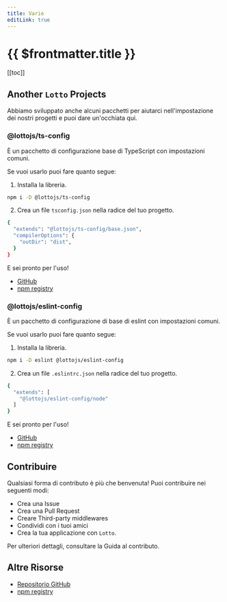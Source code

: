 ```yaml
---
title: Varie
editLink: true
---
```


# {{ $frontmatter.title }}

[[toc]]

## Another `Lotto` Projects

Abbiamo sviluppato anche alcuni pacchetti per aiutarci nell'impostazione dei nostri progetti e puoi dare un'occhiata qui.

### @lottojs/ts-config

È un pacchetto di configurazione base di TypeScript con impostazioni comuni.

Se vuoi usarlo puoi fare quanto segue:

1. Installa la libreria.

```sh
npm i -D @lottojs/ts-config
```

2. Crea un file `tsconfig.json` nella radice del tuo progetto.

```sh
{
  "extends": "@lottojs/ts-config/base.json",
  "compilerOptions": {
    "outDir": "dist",
  }
}
```

E sei pronto per l'uso!

- [GitHub](https://github.com/lottojs/eslint-config) 
- [npm registry](https://www.npmjs.com/@lottojs/eslint-config)

### @lottojs/eslint-config

È un pacchetto di configurazione di base di eslint con impostazioni comuni.

Se vuoi usarlo puoi fare quanto segue:

1. Installa la libreria.

```sh
npm i -D eslint @lottojs/eslint-config
```

2. Crea un file `.eslintrc.json` nella radice del tuo progetto.

```sh
{
  "extends": [
    "@lottojs/eslint-config/node"
  ]
}
```

E sei pronto per l'uso!

- [GitHub](https://github.com/lottojs/ts-config) 
- [npm registry](https://www.npmjs.com/@lottojs/ts-config)

## Contribuire
Qualsiasi forma di contributo è più che benvenuta! Puoi contribuire nei seguenti modi:

- Crea una Issue
- Crea una Pull Request
- Creare Third-party middlewares
- Condividi con i tuoi amici
- Crea la tua applicazione con `Lotto`.

Per ulteriori dettagli, consultare la Guida al contributo.

## Altre Risorse

- [Repositorio GitHub](https://github.com/lottojs)
- [npm registry](https://www.npmjs.com/@lottojs/lotto)
